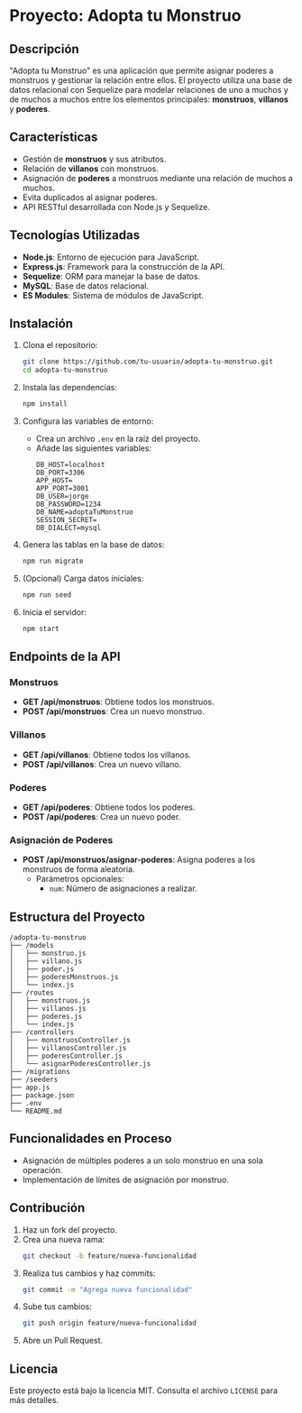 # Proyecto: Adopta tu Monstruo

## Descripción
"Adopta tu Monstruo" es una aplicación que permite asignar poderes a monstruos y gestionar la relación entre ellos. El proyecto utiliza una base de datos relacional con Sequelize para modelar relaciones de uno a muchos y de muchos a muchos entre los elementos principales: **monstruos**, **villanos** y **poderes**.

## Características
- Gestión de **monstruos** y sus atributos.
- Relación de **villanos** con monstruos.
- Asignación de **poderes** a monstruos mediante una relación de muchos a muchos.
- Evita duplicados al asignar poderes.
- API RESTful desarrollada con Node.js y Sequelize.

## Tecnologías Utilizadas
- **Node.js**: Entorno de ejecución para JavaScript.
- **Express.js**: Framework para la construcción de la API.
- **Sequelize**: ORM para manejar la base de datos.
- **MySQL**: Base de datos relacional.
- **ES Modules**: Sistema de módulos de JavaScript.

## Instalación

1. Clona el repositorio:
   ```bash
   git clone https://github.com/tu-usuario/adopta-tu-monstruo.git
   cd adopta-tu-monstruo
   ```

2. Instala las dependencias:
   ```bash
   npm install
   ```

3. Configura las variables de entorno:
   - Crea un archivo `.env` en la raíz del proyecto.
   - Añade las siguientes variables:
     ```env
     DB_HOST=localhost
     DB_PORT=3306
     APP_HOST=
     APP_PORT=3001
     DB_USER=jorge
     DB_PASSWORD=1234
     DB_NAME=adoptaTuMonstruo
     SESSION_SECRET=
     DB_DIALECT=mysql
     ```

4. Genera las tablas en la base de datos:
   ```bash
   npm run migrate
   ```

5. (Opcional) Carga datos iniciales:
   ```bash
   npm run seed
   ```

6. Inicia el servidor:
   ```bash
   npm start
   ```

## Endpoints de la API

### Monstruos
- **GET /api/monstruos**: Obtiene todos los monstruos.
- **POST /api/monstruos**: Crea un nuevo monstruo.

### Villanos
- **GET /api/villanos**: Obtiene todos los villanos.
- **POST /api/villanos**: Crea un nuevo villano.

### Poderes
- **GET /api/poderes**: Obtiene todos los poderes.
- **POST /api/poderes**: Crea un nuevo poder.

### Asignación de Poderes
- **POST /api/monstruos/asignar-poderes**: Asigna poderes a los monstruos de forma aleatoria.
  - Parámetros opcionales:
    - `num`: Número de asignaciones a realizar.

## Estructura del Proyecto
```
/adopta-tu-monstruo
├── /models
│   ├── monstruo.js
│   ├── villano.js
│   ├── poder.js
│   ├── poderesMonstruos.js
│   └── index.js
├── /routes
│   ├── monstruos.js
│   ├── villanos.js
│   ├── poderes.js
│   └── index.js
├── /controllers
│   ├── monstruosController.js
│   ├── villanosController.js
│   ├── poderesController.js
│   └── asignarPoderesController.js
├── /migrations
├── /seeders
├── app.js
├── package.json
├── .env
└── README.md
```

## Funcionalidades en Proceso
- Asignación de múltiples poderes a un solo monstruo en una sola operación.
- Implementación de límites de asignación por monstruo.

## Contribución
1. Haz un fork del proyecto.
2. Crea una nueva rama:
   ```bash
   git checkout -b feature/nueva-funcionalidad
   ```
3. Realiza tus cambios y haz commits:
   ```bash
   git commit -m "Agrega nueva funcionalidad"
   ```
4. Sube tus cambios:
   ```bash
   git push origin feature/nueva-funcionalidad
   ```
5. Abre un Pull Request.

## Licencia
Este proyecto está bajo la licencia MIT. Consulta el archivo `LICENSE` para más detalles.

